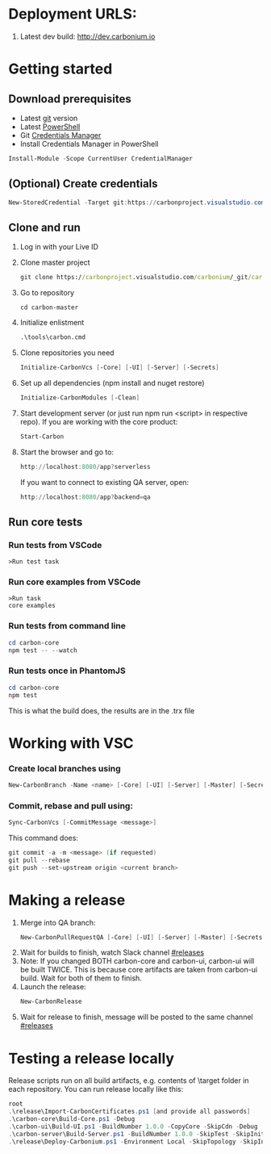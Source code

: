 # Deployment URLS:
1. Latest dev build: http://dev.carbonium.io

# Getting started

## Download prerequisites
- Latest [git](https://git-scm.com/downloads) version
- Latest [PowerShell](https://www.microsoft.com/en-us/download/details.aspx?id=50395)
- Git [Credentials Manager](https://github.com/Microsoft/Git-Credential-Manager-for-Windows/releases/tag/v1.7.0)
- Install Credentials Manager in PowerShell
```PowerShell
Install-Module -Scope CurrentUser CredentialManager
```

## (Optional) Create credentials
```PowerShell
New-StoredCredential -Target git:https://carbonproject.visualstudio.com -UserName Token -Password <Your token> -Type Generic -Persist LocalMachine
```

## Clone and run
1. Log in with your Live ID
2. Clone master project
    ```cmd
    git clone https://carbonproject.visualstudio.com/carbonium/_git/carbon-master
    ```
3. Go to repository
    ```
    cd carbon-master
    ```
4. Initialize enlistment
    ```cmd
    .\tools\carbon.cmd
    ```
5. Clone repositories you need
    ```PowerShell
    Initialize-CarbonVcs [-Core] [-UI] [-Server] [-Secrets]
    ```
6. Set up all dependencies (npm install and nuget restore)
    ```PowerShell
    Initialize-CarbonModules [-Clean]
    ```
7. Start development server (or just run npm run &lt;script&gt; in respective repo).
   If you are working with the core product:
    ```PowerShell
    Start-Carbon
    ```

8. Start the browser and go to:
   ```PowerShell
   http://localhost:8080/app?serverless
   ```
   If you want to connect to existing QA server, open:
   ```PowerShell
   http://localhost:8080/app?backend=qa
   ```

## Run core tests
### Run tests from VSCode
```VSCode
>Run test task
```

### Run core examples from VSCode
```VSCode
>Run task
core examples
```

### Run tests from command line
```PowerShell
cd carbon-core
npm test -- --watch
```

### Run tests once in PhantomJS
```PowerShell
cd carbon-core
npm test
```
This is what the build does, the results are in the .trx file

# Working with VSC
### Create local branches using
```PowerShell
New-CarbonBranch -Name <name> [-Core] [-UI] [-Server] [-Master] [-Secrets]
```

### Commit, rebase and pull using:
```PowerShell
Sync-CarbonVcs [-CommitMessage <message>]
```
This command does:
```PowerShell
git commit -a -m <message> (if requested)
git pull --rebase
git push --set-upstream origin <current branch>
```

# Making a release
1. Merge into QA branch:
    ```PowerShell
    New-CarbonPullRequestQA [-Core] [-UI] [-Server] [-Master] [-Secrets]
    ```
2. Wait for builds to finish, watch Slack channel [#releases](https://project-panda.slack.com/messages/releases/)
3. Note: If you changed BOTH carbon-core and carbon-ui, carbon-ui will be built TWICE.
This is because core artifacts are taken from carbon-ui build. Wait for both of them to finish.
4. Launch the release:
    ```PowerShell
    New-CarbonRelease
    ```
5. Wait for release to finish, message will be posted to the same channel [#releases](https://project-panda.slack.com/messages/releases/)

# Testing a release locally
Release scripts run on all build artifacts, e.g. contents of \target folder in each repository.
You can run release locally like this:
```PowerShell
root
.\release\Import-CarbonCertificates.ps1 [and provide all passwords]
.\carbon-core\Build-Core.ps1 -Debug
.\carbon-ui\Build-UI.ps1 -BuildNumber 1.0.0 -CopyCore -SkipCdn -Debug
.\carbon-server\Build-Server.ps1 -BuildNumber 1.0.0 -SkipTest -SkipInit
.\release\Deploy-Carbonium.ps1 -Environment Local -SkipTopology -SkipInit
```